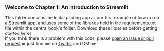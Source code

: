 ### Welcome to Chapter 1: An Introduction to Streamlit

This folder contains the initial plotting app as our first example of how to run a Streamlit app, and uses some of the libraries held in the requirements.txt file within the central book's folder. Download these libraries before getting started here!  
If you think there is a problem with this code, please [open an issue or pull request](https://docs.github.com/en/desktop/contributing-and-collaborating-using-github-desktop/working-with-your-remote-repository-on-github-or-github-enterprise/creating-an-issue-or-pull-request) or just find me on [Twitter](https://www.twitter.com/tylerjrichards) and DM me! 